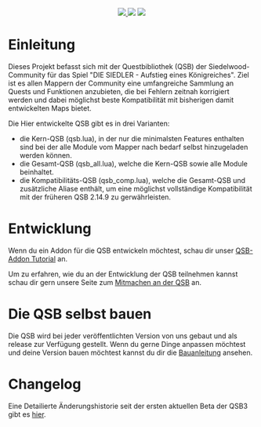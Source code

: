 <p align="center">
<a href="https://www.lua.org/">
  <img src="https://img.shields.io/badge/lua-5.1-brightgreen.svg"/>
</a>
<img src="https://github.com/Siedelwood/QSB/actions/workflows/CompleteQSBAction.yml/badge.svg"/>
<a href="https://discord.gg/Duhxe7jThs">
  <img src="https://img.shields.io/badge/chat-discord-brightgreen.svg"/>
</a>
</p>

# Einleitung

Dieses Projekt befasst sich mit der Questbibliothek (QSB) der Siedelwood-Community für das Spiel "DIE SIEDLER - Aufstieg eines Königreiches".
Ziel ist es allen Mappern der Community eine umfangreiche Sammlung an Quests und Funktionen anzubieten, die bei Fehlern zeitnah korrigiert werden und dabei möglichst beste Kompatibilität mit bisherigen damit entwickelten Maps bietet.

Die Hier entwickelte QSB gibt es in drei Varianten:
- die Kern-QSB (qsb.lua), in der nur die minimalsten Features enthalten sind bei der alle Module vom Mapper nach bedarf selbst hinzugeladen werden können.
- die Gesamt-QSB (qsb_all.lua), welche die Kern-QSB sowie alle Module beinhaltet.
- die Kompatibilitäts-QSB (qsb_comp.lua), welche die Gesamt-QSB und zusätzliche Aliase enthält, um eine möglichst vollständige Kompatibilität mit der früheren QSB 2.14.9 zu gerwährleisten.

# Entwicklung

Wenn du ein Addon für die QSB entwickeln möchtest, schau dir unser [QSB-Addon Tutorial](./qsb/lua/addons/readme.md) an.

Um zu erfahren, wie du an der Entwicklung der QSB teilnehmen kannst schau dir gern unsere Seite zum [Mitmachen an der QSB](./CONTRIBUTING.md) an.

# Die QSB selbst bauen

Die QSB wird bei jeder veröffentlichten Version von uns gebaut und als release zur Verfügung gestellt. Wenn du gerne Dinge anpassen möchtest und deine Version bauen möchtest kannst du dir die [Bauanleitung](./qsb/exe/readme.md) ansehen.

# Changelog

Eine Detailierte Änderungshistorie seit der ersten aktuellen Beta der QSB3 gibt es [hier](./changelog.md).